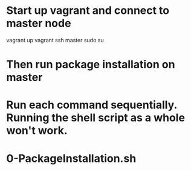 # Start up vagrant and connect to master node
vagrant up
vagrant ssh master
sudo su

# Then run package installation on master
# Run each command sequentially. Running the shell script as a whole won't work.
# 0-PackageInstallation.sh
